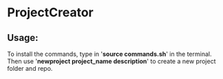# ProjectCreator

Usage:
------
To install the commands, type in '**source commands.sh**' in the terminal.
Then use '**newproject project_name description**' to create a new project folder and repo.